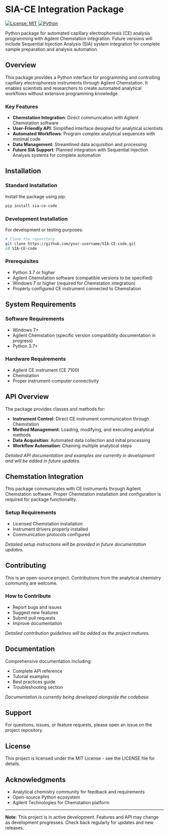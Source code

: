 # SIA-CE Integration Package

[![License: MIT](https://img.shields.io/badge/License-MIT-yellow.svg)](https://opensource.org/licenses/MIT)
[![Python](https://img.shields.io/badge/python-3.7+-blue.svg)](https://www.python.org/downloads/)

Python package for automated capillary electrophoresis (CE) analysis programming with Agilent Chemstation integration. Future versions will include Sequential Injection Analysis (SIA) system integration for complete sample preparation and analysis automation.

## Overview

This package provides a Python interface for programming and controlling capillary electrophoresis instruments through Agilent Chemstation. It enables scientists and researchers to create automated analytical workflows without extensive programming knowledge.

### Key Features

- **Chemstation Integration**: Direct communication with Agilent Chemstation software
- **User-Friendly API**: Simplified interface designed for analytical scientists
- **Automated Workflows**: Program complex analytical sequences with minimal code
- **Data Management**: Streamlined data acquisition and processing
- **Future SIA Support**: Planned integration with Sequential Injection Analysis systems for complete automation

## Installation

### Standard Installation

Install the package using pip:

```bash
pip install sia-ce-code
```

### Development Installation

For development or testing purposes:

```bash
# Clone the repository
git clone https://github.com/your-username/SIA-CE-code.git
cd SIA-CE-code
```

### Prerequisites

- Python 3.7 or higher
- Agilent Chemstation software (compatible versions to be specified)
- Windows 7 or higher (required for Chemstation integration)
- Properly configured CE instrument connected to Chemstation

## System Requirements

### Software Requirements
- Windows 7+
- Agilent Chemstation (specific version compatibility documentation in progress)
- Python 3.7+

### Hardware Requirements
- Agilent CE instrument (CE 7100)
- Chemstation
- Proper instrument-computer connectivity

## API Overview

The package provides classes and methods for:

- **Instrument Control**: Direct CE instrument communication through Chemstation
- **Method Management**: Loading, modifying, and executing analytical methods
- **Data Acquisition**: Automated data collection and initial processing
- **Workflow Automation**: Chaining multiple analytical steps

*Detailed API documentation and examples are currently in development and will be added in future updates.*

## Chemstation Integration

This package communicates with CE instruments through Agilent Chemstation software. Proper Chemstation installation and configuration is required for package functionality.

### Setup Requirements
- Licensed Chemstation installation
- Instrument drivers properly installed
- Communication protocols configured

*Detailed setup instructions will be provided in future documentation updates.*

## Contributing

This is an open-source project. Contributions from the analytical chemistry community are welcome.

### How to Contribute
- Report bugs and issues
- Suggest new features
- Submit pull requests
- Improve documentation

*Detailed contribution guidelines will be added as the project matures.*

## Documentation

Comprehensive documentation including:
- Complete API reference
- Tutorial examples
- Best practices guide
- Troubleshooting section

*Documentation is currently being developed alongside the codebase.*

## Support

For questions, issues, or feature requests, please open an issue on the project repository.

## License

This project is licensed under the MIT License - see the LICENSE file for details.

## Acknowledgments

- Analytical chemistry community for feedback and requirements
- Open-source Python ecosystem
- Agilent Technologies for Chemstation platform

---

**Note**: This project is in active development. Features and API may change as development progresses. Check back regularly for updates and new releases.
